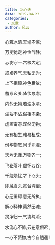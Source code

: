 ```yaml
---
title: 冰心诀
date: 2015-04-23
categories:
 - 文章
author: 风云
---
```


心若冰清,天塌不惊;

<!-- more -->

万变犹定,神怡气静;

忘我守一,六根大定;

戒点养气,无私无为;

上下相顾,神色相依;

蓄意玄关,降伏思虑;

内外无物,若浊冰清;

尘垢不沾,俗相不染;

虚空甯宓,浑然无物;

无有相生,难易相成;

份与物忘,同乎浑涅;

天地无涯,万物齐一;

飞花落叶,虚怀若谷;

千般烦忧,才下心头;

即展眉头,灵台清幽;

心无罣碍,意无所执;

解心释神,莫然无魂;

灵净归一,气协魄消;

水流心不惊,云在意俱迟 ;

一心不赘物,古今自逍遥 !
